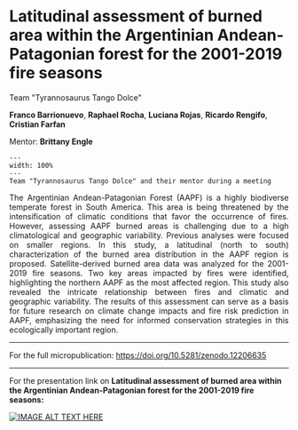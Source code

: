 # Latitudinal assessment of burned area within the Argentinian Andean-Patagonian forest for the 2001-2019 fire seasons

Team "Tyrannosaurus Tango Dolce"

**Franco Barrionuevo**, **Raphael Rocha**, **Luciana Rojas**, **Ricardo Rengifo**, **Cristian Farfan**

Mentor: **Brittany Engle**

```{figure} team-photos/team_project5.jpg
---
width: 100%
---
Team "Tyrannosaurus Tango Dolce" and their mentor during a meeting
```

<div style="text-align: justify">
The Argentinian Andean-Patagonian Forest (AAPF) is a highly biodiverse temperate forest in South America. This area is being threatened by the intensification of climatic conditions that favor the occurrence of fires. However, assessing AAPF burned areas is challenging due to a high climatological and geographic variability. Previous analyses were focused on smaller regions. In this study, a latitudinal (north to south) characterization of the burned area distribution in the AAPF region is proposed. Satellite-derived burned area data was analyzed for the 2001-2019 fire seasons. Two key areas impacted by fires were identified, highlighting the northern AAPF as the most affected region. This study also revealed the intricate relationship between fires and climatic and geographic variability. The results of this assessment can serve as a basis for future research on climate change impacts and fire risk prediction in AAPF, emphasizing the need for informed conservation strategies in this ecologically important region.
</div>

---
For the full micropublication:
https://doi.org/10.5281/zenodo.12206635
___
For the presentation link on **Latitudinal assessment of burned area within the Argentinian Andean-Patagonian forest for the 2001-2019 fire seasons:**

[![IMAGE ALT TEXT HERE](https://img.youtube.com/vi/XmeMZ7xJxeI/0.jpg)](https://www.youtube.com/watch?v=XmeMZ7xJxeI)
